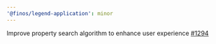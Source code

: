 ```yaml
---
'@finos/legend-application': minor
---
```


Improve property search algorithm to enhance user experience [#1294](https://github.com/finos/legend-studio/issues/1294)
